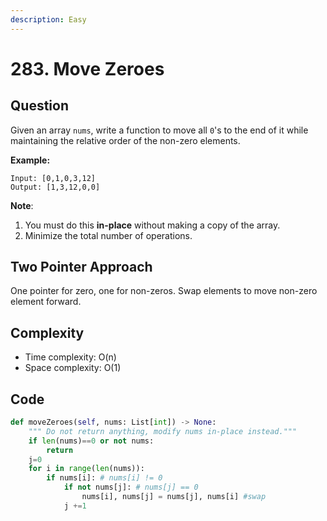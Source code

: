 ```yaml
---
description: Easy
---
```


# 283. Move Zeroes

## Question

Given an array `nums`, write a function to move all `0`'s to the end of it while maintaining the relative order of the non-zero elements.

**Example:**

```text
Input: [0,1,0,3,12]
Output: [1,3,12,0,0]
```

**Note**:

1. You must do this **in-place** without making a copy of the array.
2. Minimize the total number of operations.

## Two Pointer Approach

One pointer for zero, one for non-zeros. Swap elements to move non-zero element forward. 

## Complexity

* Time complexity: O\(n\)
* Space complexity: O\(1\)

## Code 

```python
def moveZeroes(self, nums: List[int]) -> None:
    """ Do not return anything, modify nums in-place instead."""
    if len(nums)==0 or not nums:
        return
    j=0
    for i in range(len(nums)):
        if nums[i]: # nums[i] != 0
            if not nums[j]: # nums[j] == 0
                nums[i], nums[j] = nums[j], nums[i] #swap
            j +=1
```

